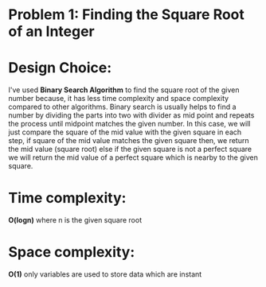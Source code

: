 # Problem 1: Finding the Square Root of an Integer

# Design Choice:
I've used **Binary Search Algorithm** to find the square root of the given number because, it has less time complexity and space complexity compared to other algorithms.
Binary search is usually helps to find a number by dividing the parts into two with divider as mid point and repeats the process until midpoint matches the given number.
In this case, we will just compare the square of the mid value with the given square in each step, if square of the mid value matches the given square then, we return the mid value (square root) else if the given square is not a perfect square we will return the mid value of a perfect square which is nearby to the given square.

# Time complexity:
**O(logn)** where n is the given square root

# Space complexity:
**O(1)** only variables are used to store data which are instant